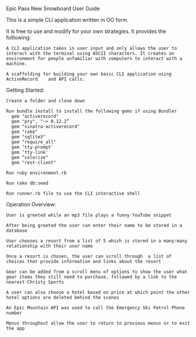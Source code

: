 Epic Pass New Snowboard User Guide 

  This is a simple CLI application written in OO form. 

  It is free to use and modify for your own strategies. It provides the folllowing: 

    A CLI application takes in user input and only allows the user to interact with the terminal using ASCII characters. It creates an environment for people unfamiliar with computers to interact with a machine. 

    A scaffolding for building your own basic CLI application using ActiveRecord    and API calls. 

Getting Started:

    Create a folder and clone down

    Run bundle install to install the following gems if using Bundler
      gem "activerecord"
      gem "pry", "~> 0.12.2”
      gem "sinatra-activerecord"
      gem "rake"
      gem "sqlite3"
      gem "require_all"
      gem ‘tty-prompt'
      gem ‘tty-link'
      gem “colorize"
      gem "rest-client"

    Run ruby environment.rb 

    Run rake db:seed

    Run runner.rb file to use the CLI interactive shell

Operation Overview:

    User is greeted while an mp3 file plays a funny YouTube snippet

    After being greeted the user can enter their name to be stored in a database

    User chooses a resort from a list of 5 which is stored in a many:many relationship with their user name

    Once a resort is chosen, the user can scroll through  a list of choices that provide information and links about the resort

    Gear can be added from a scroll menu of options to show the user what gear items they still need to purchase, followed by a link to the nearest Christy Sports

    A user can also choose a hotel based on price at which point the other hotel options are deleted behind the scenes 

    An Epic Mountain API was used to call the Emergency Ski Patrol Phone number

    Menus throughout allow the user to return to previous menus or to exit the app 
  
  
